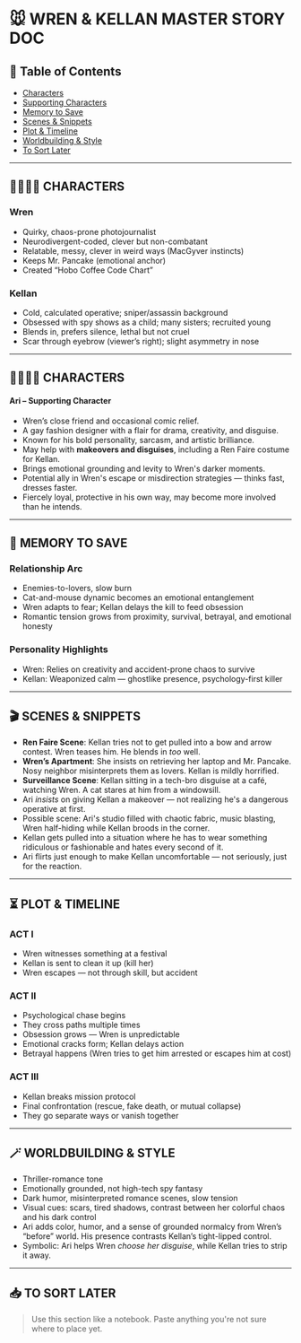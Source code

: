 # 🐭 WREN & KELLAN MASTER STORY DOC

## 📌 Table of Contents
- [Characters](#characters)
- [Supporting Characters](#supporting-characters)
- [Memory to Save](#memory-to-save)
- [Scenes & Snippets](#scenes--snippets)
- [Plot & Timeline](#plot--timeline)
- [Worldbuilding & Style](#worldbuilding--style)
- [To Sort Later](#to-sort-later)

---

## 🧍‍♀️🧍‍♂️ CHARACTERS

### Wren
- Quirky, chaos-prone photojournalist
- Neurodivergent-coded, clever but non-combatant
- Relatable, messy, clever in weird ways (MacGyver instincts)
- Keeps Mr. Pancake (emotional anchor)
- Created “Hobo Coffee Code Chart”

### Kellan
- Cold, calculated operative; sniper/assassin background
- Obsessed with spy shows as a child; many sisters; recruited young
- Blends in, prefers silence, lethal but not cruel
- Scar through eyebrow (viewer’s right); slight asymmetry in nose

---

## 🧍‍♀️🧍‍♂️ CHARACTERS

#### Ari – Supporting Character

- Wren’s close friend and occasional comic relief.
- A gay fashion designer with a flair for drama, creativity, and disguise.
- Known for his bold personality, sarcasm, and artistic brilliance.
- May help with **makeovers and disguises**, including a Ren Faire costume for Kellan.
- Brings emotional grounding and levity to Wren's darker moments.
- Potential ally in Wren's escape or misdirection strategies — thinks fast, dresses faster.
- Fiercely loyal, protective in his own way, may become more involved than he intends.

---

## 🧠 MEMORY TO SAVE

### Relationship Arc
- Enemies-to-lovers, slow burn
- Cat-and-mouse dynamic becomes an emotional entanglement
- Wren adapts to fear; Kellan delays the kill to feed obsession
- Romantic tension grows from proximity, survival, betrayal, and emotional honesty

### Personality Highlights
- Wren: Relies on creativity and accident-prone chaos to survive
- Kellan: Weaponized calm — ghostlike presence, psychology-first killer

---

## 🎬 SCENES & SNIPPETS

- **Ren Faire Scene**: Kellan tries not to get pulled into a bow and arrow contest. Wren teases him. He blends in *too* well.
- **Wren’s Apartment**: She insists on retrieving her laptop and Mr. Pancake. Nosy neighbor misinterprets them as lovers. Kellan is mildly horrified.
- **Surveillance Scene**: Kellan sitting in a tech-bro disguise at a café, watching Wren. A cat stares at him from a windowsill.
- Ari *insists* on giving Kellan a makeover — not realizing he's a dangerous operative at first.
- Possible scene: Ari's studio filled with chaotic fabric, music blasting, Wren half-hiding while Kellan broods in the corner.
- Kellan gets pulled into a situation where he has to wear something ridiculous or fashionable and hates every second of it.
- Ari flirts just enough to make Kellan uncomfortable — not seriously, just for the reaction.



---

## ⏳ PLOT & TIMELINE

### ACT I
- Wren witnesses something at a festival
- Kellan is sent to clean it up (kill her)
- Wren escapes — not through skill, but accident

### ACT II
- Psychological chase begins
- They cross paths multiple times
- Obsession grows — Wren is unpredictable
- Emotional cracks form; Kellan delays action
- Betrayal happens (Wren tries to get him arrested or escapes him at cost)

### ACT III
- Kellan breaks mission protocol
- Final confrontation (rescue, fake death, or mutual collapse)
- They go separate ways or vanish together

---

## 🪄 WORLDBUILDING & STYLE

- Thriller-romance tone
- Emotionally grounded, not high-tech spy fantasy
- Dark humor, misinterpreted romance scenes, slow tension
- Visual cues: scars, tired shadows, contrast between her colorful chaos and his dark control
- Ari adds color, humor, and a sense of grounded normalcy from Wren’s “before” world. His presence contrasts Kellan’s tight-lipped control.
- Symbolic: Ari helps Wren *choose her disguise*, while Kellan tries to strip it away.


---

## 📥 TO SORT LATER

> Use this section like a notebook. Paste anything you're not sure where to place yet.
> 

